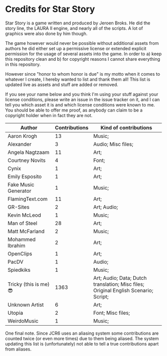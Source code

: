 # Credits for Star Story


Star Story is a game written and produced by Jeroen Broks. He did the story line, the LAURA II engine, and nearly all of the scripts. A lot of graphics were also done by him though.


The game however would never be possible without additional assets from authors he did either set up a permissive license or extended explicit permission for the usage of several assets into the game. In order to a) keep this repository clean and b) for copyright reasons I cannot share everything in this repository.

However since "honor to whom honor is due" is my motto when it comes to whatever I create, I hereby wanted to list and thank them all! This list is updated live as assets and stuff are added or removed. 

If you see your name below and you think I'm using your stuff against your license conditions, please write an issue in the issue tracker on it, and I can tell you which asset it is and which license conditions were known to me. You should be able to offer me proof, as anybody can claim to be a copyright holder when in fact they are not.


Author | Contributions | Kind of contributions
---|---|---
Aaron Krogh | 13 | Music; 
Alexander | 3 | Audio; Misc files; 
Angela Nagtzaam | 11 | Art; 
Courtney Novits | 4 | Font; 
Cynix | 1 | Art; 
Emily Esposito | 1 | Art; 
Fake Music Generator | 1 | Music; 
FlamingText.com | 11 | Art; 
GR-Sites | 2 | Art; Audio; 
Kevin McLeod | 1 | Music; 
Man of Steel | 28 | Art; 
Matt McFarland | 2 | Music; 
Mohammed Ibrahim | 2 | Art; 
OpenClips | 1 | Art; 
PacDV | 1 | Audio; 
Spiedkiks | 1 | Music; 
Tricky (this is me) :sunglasses: | 1363 | Art; Audio; Data; Dutch translation; Misc files; Original English Scenario; Script; 
Unknown Artist | 6 | Art; 
Utopia | 2 | Font; Misc files; 
WeirdoMusic | 1 | Music; 
One final note. Since JCR6 uses an aliasing system some contributions are counted twice (or even more times) due to them being aliased. The system updating this list is (unfortunately) not able to tell a true contributions apart from aliases.

